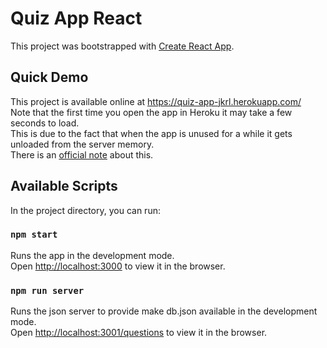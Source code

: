 # Quiz App React

This project was bootstrapped with [Create React App](https://github.com/facebook/create-react-app).

## Quick Demo
This project is available online at https://quiz-app-jkrl.herokuapp.com/ \
Note that the first time you open the app in Heroku it may take a few seconds to load.\
This is due to the fact that when the app is unused for a while it gets unloaded from the server memory.\
There is an [official note](https://devcenter.heroku.com/articles/dynos#dyno-sleeping) about this.

## Available Scripts

In the project directory, you can run:

### `npm start`

Runs the app in the development mode.\
Open [http://localhost:3000](http://localhost:3000) to view it in the browser.

### `npm run server`
Runs the json server to provide make db.json available in the development mode.\
Open [http://localhost:3001/questions](http://localhost:3001/questions) to view it in the browser.
